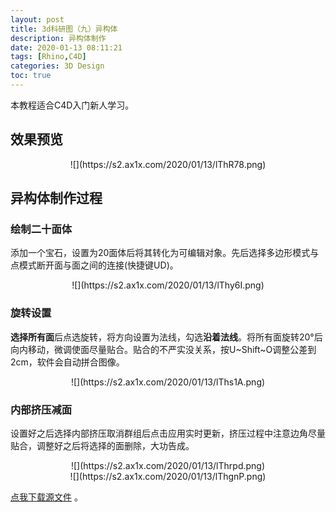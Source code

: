 ```yaml
---
layout: post
title: 3d科研图（九）异构体
description: 异构体制作
date: 2020-01-13 08:11:21
tags: [Rhino,C4D]
categories: 3D Design
toc: true
---
```

本教程适合C4D入门新人学习。

## 效果预览
<div align=center>![](https://s2.ax1x.com/2020/01/13/lThR78.png) </div>

## 异构体制作过程

### 绘制二十面体
添加一个宝石，设置为20面体后将其转化为可编辑对象。先后选择多边形模式与点模式断开面与面之间的连接(快捷键UD)。
<center>![](https://s2.ax1x.com/2020/01/13/lThy6I.png) </center>

### 旋转设置
**选择所有面**后点选旋转，将方向设置为法线，勾选**沿着法线**。将所有面旋转20°后向内移动，微调使面尽量贴合。贴合的不严实没关系，按U~Shift~O调整公差到2cm，软件会自动拼合图像。
<center>![](https://s2.ax1x.com/2020/01/13/lThs1A.png) </center>

### 内部挤压减面
设置好之后选择内部挤压取消群组后点击应用实时更新，挤压过程中注意边角尽量贴合，调整好之后将选择的面删除，大功告成。
<center>![](https://s2.ax1x.com/2020/01/13/lThrpd.png) </center>
<center>![](https://s2.ax1x.com/2020/01/13/lThgnP.png) </center>

[点我下载源文件](https://pan.baidu.com/s/1NPvZhczZXlrHsBInIkbOOw) 。